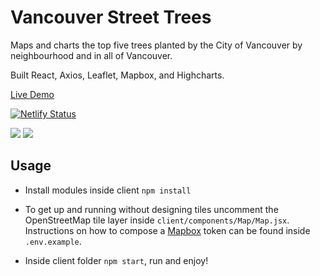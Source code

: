 # Vancouver Street Trees

Maps and charts the top five trees planted by the City of Vancouver by neighbourhood and in all of Vancouver.

Built React, Axios, Leaflet, Mapbox, and Highcharts.

[Live Demo](https://vancouver-street-trees.netlify.app/)

[![Netlify Status](https://api.netlify.com/api/v1/badges/e71fb83e-c1e1-4bb4-ad5e-9e67bd8ae88f/deploy-status)](https://vancouver-street-trees.netlify.app/)

<img src="../screenshots/screenshot_1.png">
<img src="../screenshots/screenshot_3.png">

## Usage

- Install modules inside client `npm install`


- To get up and running without designing tiles uncomment the OpenStreetMap tile layer inside `client/components/Map/Map.jsx`. Instructions on how to compose a [Mapbox](https://www.mapbox.com/) token can be found inside `.env.example`.

- Inside client folder `npm start`, run and enjoy!
